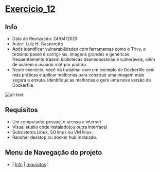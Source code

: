 # [Exercicio_12](#exercicio_12)

## Info
- Data de Realização: 24/04/2025
- Autor: Luiz H. Gasparotto
- Após identificar vulnerabilidades com ferramentas como o Trivy, o próximo passo é corrigi-las. Imagens grandes e genéricas frequentemente trazem bibliotecas desnecessárias e vulneráveis, além de usarem o usuário root por padrão. 
- Neste exercício, você irá trabalhar com um exemplo de Dockerfile com más práticas e aplicar melhorias para construir uma imagem mais segura e enxuta. Identifique as melhorias e gere uma nova versão de Dockerfile.

![alt text](image.png)

## Requisitos
- Um computador pessoal e acesso a internet
- Visual studio code instalado(ou outra interface)
- Subsistema Linux, SO linux ou VM linux.
- Rancher desktop ou docker hub instalado.

## Menu de Navegação do projeto
- | [Info](#info) | [requisitos](#requisitos) |